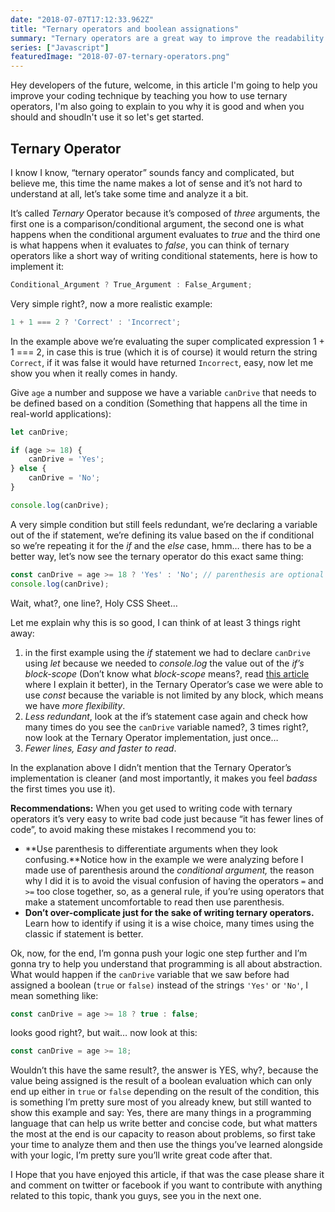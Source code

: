 ```yaml
---
date: "2018-07-07T17:12:33.962Z"
title: "Ternary operators and boolean assignations"
summary: "Ternary operators are a great way to improve the readability and simplicity of your code but they can be easily misunderstood, learn more about it..."
series: ["Javascript"]
featuredImage: "2018-07-07-ternary-operators.png"
---
```


Hey developers of the future, welcome, in this article I'm going to help you improve your coding technique by teaching you how to use ternary operators, I'm also going to explain to you why it is good and when you should and shoudln't use it so let's get started.

## Ternary Operator

I know I know, “ternary operator” sounds fancy and complicated, but believe me, this time the name makes a lot of sense and it’s not hard to understand at all, let’s take some time and analyze it a bit.

It’s called _Ternary_ Operator because it’s composed of _three_ arguments, the first one is a comparison/conditional argument, the second one is what happens when the conditional argument evaluates to _true_ and the third one is what happens when it evaluates to _false_, you can think of ternary operators like a short way of writing conditional statements, here is how to implement it:

```javascript
Conditional_Argument ? True_Argument : False_Argument;
```

Very simple right?, now a more realistic example:

```javascript
1 + 1 === 2 ? 'Correct' : 'Incorrect';
```

In the example above we’re evaluating the super complicated expression 1 + 1 === 2, in case this is true (which it is of course) it would return the string `Correct`, if it was false it would have returned `Incorrect`, easy, now let me show you when it really comes in handy.

Give `age` a number and suppose we have a variable `canDrive` that needs to be defined based on a condition (Something that happens all the time in real-world applications):

```javascript
let canDrive;

if (age >= 18) {
    canDrive = 'Yes';
} else {
    canDrive = 'No';
}

console.log(canDrive);
```

A very simple condition but still feels redundant, we’re declaring a variable out of the if statement, we’re defining its value based on the if conditional so we’re repeating it for the _if_ and the _else_ case, hmm… there has to be a better way, let’s now see the ternary operator do this exact same thing:

```javascript
const canDrive = age >= 18 ? 'Yes' : 'No'; // parenthesis are optional
console.log(canDrive);
```

Wait, what?, one line?, Holy CSS Sheet…

Let me explain why this is so good, I can think of at least 3 things right away:

1.  in the first example using the _if_ statement we had to declare `canDrive` using _let_ because we needed to _console.log_ the value out of the _if’s_ _block-scope_ (Don’t know what _block-scope_ means?, read [this article](https://enmascript.com/articles/2018/07/06/const-let-and-var) where I explain it better), in the Ternary Operator’s case we were able to use _const_ because the variable is not limited by any block, which means we have _more flexibility_.
2.  _Less redundant_, look at the if’s statement case again and check how many times do you see the `canDrive` variable named?, 3 times right?, now look at the Ternary Operator implementation, just once…
3.  _Fewer lines, Easy and faster to read_.

In the explanation above I didn’t mention that the Ternary Operator’s implementation is cleaner (and most importantly, it makes you feel _badass_ the first times you use it).

**Recommendations:** When you get used to writing code with ternary operators it’s very easy to write bad code just because “it has fewer lines of code”, to avoid making these mistakes I recommend you to:

-   **Use parenthesis to differentiate arguments when they look confusing.**Notice how in the example we were analyzing before I made use of parenthesis around the _conditional argument,_ the reason why I did it is to avoid the visual confusion of having the operators `=` and `>=` too close together, so, as a general rule, if you’re using operators that make a statement uncomfortable to read then use parenthesis.
-   **Don’t over-complicate just for the sake of writing ternary operators.** Learn how to identify if using it is a wise choice, many times using the classic if statement is better.

Ok, now, for the end, I’m gonna push your logic one step further and I’m gonna try to help you understand that programming is all about abstraction. What would happen if the `canDrive` variable that we saw before had assigned a boolean (`true` or `false)` instead of the strings `'Yes'` or `'No'`, I mean something like:

```javascript
const canDrive = age >= 18 ? true : false;
```

looks good right?, but wait… now look at this:

```javascript
const canDrive = age >= 18;
```

Wouldn’t this have the same result?, the answer is YES, why?, because the value being assigned is the result of a boolean evaluation which can only end up either in `true` or `false` depending on the result of the condition, this is something I’m pretty sure most of you already knew, but still wanted to show this example and say: Yes, there are many things in a programming language that can help us write better and concise code, but what matters the most at the end is our capacity to reason about problems, so first take your time to analyze them and then use the things you’ve learned alongside with your logic, I’m pretty sure you’ll write great code after that.

I Hope that you have enjoyed this article, if that was the case please share it and comment on twitter or facebook if you want to contribute with anything related to this topic, thank you guys, see you in the next one.
